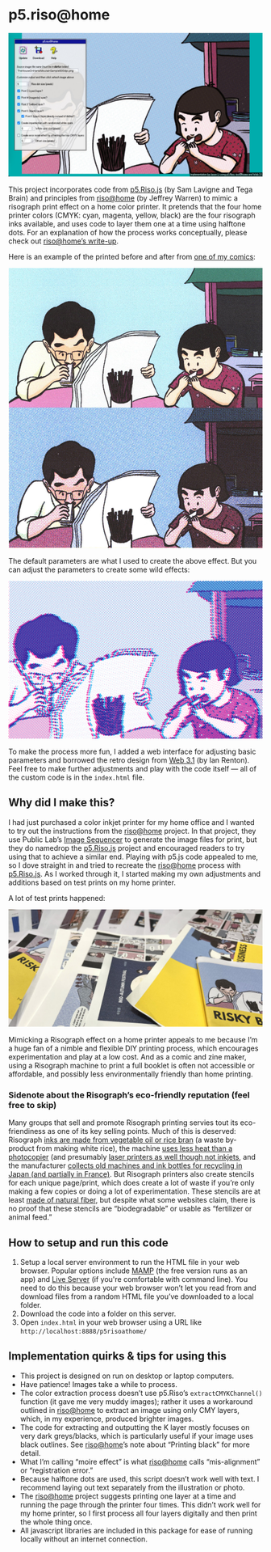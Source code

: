 # p5.riso@home

![Screenshot of p5.riso@home](readme-images/p5risoathomeScreenshot.jpg)

This project incorporates code from [p5.Riso.js](https://antiboredom.github.io/p5.riso/) (by Sam Lavigne and Tega Brain) and principles from [riso@home](https://github.com/jywarren/risoAtHome/) (by Jeffrey Warren) to mimic a risograph print effect on a home color printer. It pretends that the four home printer colors (CMYK: cyan, magenta, yellow, black) are the four risograph inks available, and uses code to layer them one at a time using halftone dots. For an explanation of how the process works conceptually, please check out [riso@home’s write-up](https://github.com/jywarren/risoAtHome/).

Here is an example of the printed before and after from [one of my comics](https://thehouseonhorsemountain.byjasonli.com/):

![Scan of the before and after for the illustratio](readme-images/beforeAfterSample.jpg)

The default parameters are what I used to create the above effect. But you can adjust the parameters to create some wild effects:

![Screenshot with maxed out parameters](readme-images/TheHouseOnHorseMoutainSample600dpiPlayingWithSettings.png)

To make the process more fun, I added a web interface for adjusting basic parameters and borrowed the retro design from [Web 3.1](https://ianrenton.github.io/web3point1/) (by Ian Renton). Feel free to make further adjustments and play with the code itself — all of the custom code is in the `index.html` file.

## Why did I make this?

I had just purchased a color inkjet printer for my home office and I wanted to try out the instructions from the [riso@home](https://github.com/jywarren/risoAtHome/) project. In that project, they use Public Lab’s [Image Sequencer](https://sequencer.publiclab.org/examples/#steps=) to generate the image files for print, but they do namedrop the [p5.Riso.js](https://antiboredom.github.io/p5.riso/) project and encouraged readers to try using that to achieve a similar end. Playing with p5.js code appealed to me, so I dove straight in and tried to recreate the [riso@home](https://github.com/jywarren/risoAtHome/) process with [p5.Riso.js](https://antiboredom.github.io/p5.riso/). As I worked through it, I started making my own adjustments and additions based on test prints on my home printer.

A lot of test prints happened:

![A table full of test prints](readme-images/testPrints.jpg)

Mimicking a Risograph effect on a home printer appeals to me because I’m a huge fan of a nimble and flexible DIY printing process, which encourages experimentation and play at a low cost. And as a comic and zine maker, using a Risograph machine to print a full booklet is often not accessible or affordable, and possibly less environmentally friendly than home printing.

### Sidenote about the Risograph’s eco-friendly reputation (feel free to skip)

Many groups that sell and promote Risograph printing servies tout its eco-friendiness as one of its key selling points. Much of this is deserved: Risograph [inks are made from vegetable oil or rice bran](https://www.riso.co.jp/english/product/risograph/eco/index.html#anc-02) (a waste by-product from making white rice), the machine [uses less heat than a photocopier](https://www.riso.co.jp/english/product/risograph/eco/index.html#anc-01) (and presumably [laser printers as well though not inkjets](https://geniusgurus.com/how-many-watts-does-a-printer-use/), and the manufacturer [collects old machines and ink bottles for recycling in Japan (and partially in France)](https://www.riso.co.jp/english/company/eco/resource-circulation/effort.html).  But Risograph printers also create stencils for each unique page/print, which does create a lot of waste if you’re only making a few copies or doing a lot of experimentation. These stencils are at least [made of natural fiber](https://us.riso.com/products/digital-duplicators/production/), but despite what some websites claim, there is no proof that these stencils are “biodegradable” or usable as “fertilizer or animal feed.”

## How to setup and run this code

1. Setup a local server environment to run the HTML file in your web browser. Popular options include [MAMP](https://www.mamp.info/en/downloads/) (the free version runs as an app) and [Live Server](https://www.npmjs.com/package/live-server) (if you're comfortable with command line). You need to do this because your web browser won’t let you read from and download files from a random HTML file you’ve downloaded to a local folder.
2. Download the code into a folder on this server.
3. Open `index.html` in your web browser using a URL like `http://localhost:8888/p5risoathome/`

## Implementation quirks & tips for using this
- This project is designed on run on desktop or laptop computers.
- Have patience! Images take a while to process.
- The color extraction process doesn’t use p5.Riso’s `extractCMYKChannel()` function (it gave me very muddy images); rather it uses a workaround outlined in [riso@home](https://github.com/jywarren/risoAtHome/) to extract an image using only CMY layers, which, in my experience, produced brighter images. 
- The code for extracting and outputting the K layer mostly focuses on very dark greys/blacks, which is particularly useful if your image uses black outlines. See [riso@home](https://github.com/jywarren/risoAtHome/)’s note about “Printing black” for more detail.
- What I’m calling “moire effect” is what [riso@home](https://github.com/jywarren/risoAtHome/) calls “mis-alignment” or “registration error.”
- Because halftone dots are used, this script doesn’t work well with text. I recommend laying out text separately from the illustration or photo.
- The [riso@home](https://github.com/jywarren/risoAtHome/) project suggests printing one layer at a time and running the page through the printer four times. This didn’t work well for my home printer, so I first process all four layers digitally and then print the whole thing once.
- All javascript libraries are included in this package for ease of running locally without an internet connection.